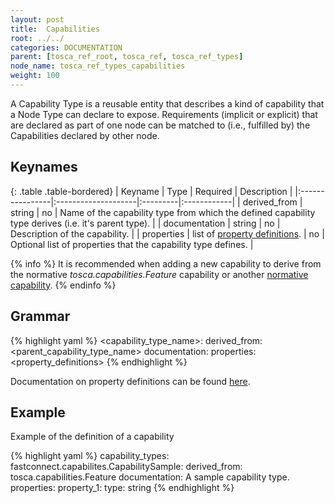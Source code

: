 ```yaml
---
layout: post
title:  Capabilities
root: ../../
categories: DOCUMENTATION
parent: [tosca_ref_root, tosca_ref, tosca_ref_types]
node_name: tosca_ref_types_capabilities
weight: 100
---
```


A Capability Type is a reusable entity that describes a kind of capability that a Node Type can declare to expose.  Requirements (implicit or explicit) that are declared as part of one node can be matched to (i.e., fulfilled by) the Capabilities declared by other node.

## Keynames

{: .table .table-bordered}
| Keyname         | Type                | Required | Description |
|:----------------|:--------------------|:---------|:------------|
| derived_from    | string              | no       | Name of the capability type from which the defined capability type derives (i.e. it's parent type). |
| documentation   | string              | no       | Description of the capability. |
| properties      | list of [property definitions](tosca_concepts_types_custom_properties.html).   | no       | Optional list of properties that the capability type defines. |

{% info %}
It is recommended when adding a new capability to derive from the normative _tosca.capabilities.Feature_ capability or another [normative capability](tosca_concepts_types_normative_capabilities.html).
{% endinfo %}

## Grammar

{% highlight yaml %}
<capability_type_name>:
  derived_from: <parent_capability_type_name>
  documentation: <documentation>
  properties:
    <property_definitions>
{% endhighlight %}

Documentation on property definitions can be found [here](tosca_concepts_types_custom_properties.html).

## Example

Example of the definition of a capability

{% highlight yaml %}
capability_types:
  fastconnect.capabilites.CapabilitySample:
    derived_from: tosca.capabilities.Feature
    documentation: A sample capability type.
    properties:
      property_1:
        type: string
{% endhighlight %}
